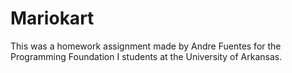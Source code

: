 # Mariokart

This was a homework assignment made by Andre Fuentes for the Programming
Foundation I students at the University of Arkansas.
